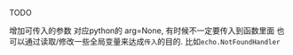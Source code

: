 TODO

增加可传入的参数 对应python的 arg=None, 有时候不一定要传入到函数里面 也可以通过读取/修改一些全局变量来达成`传入`的目的. 比如`echo.NotFoundHandler`